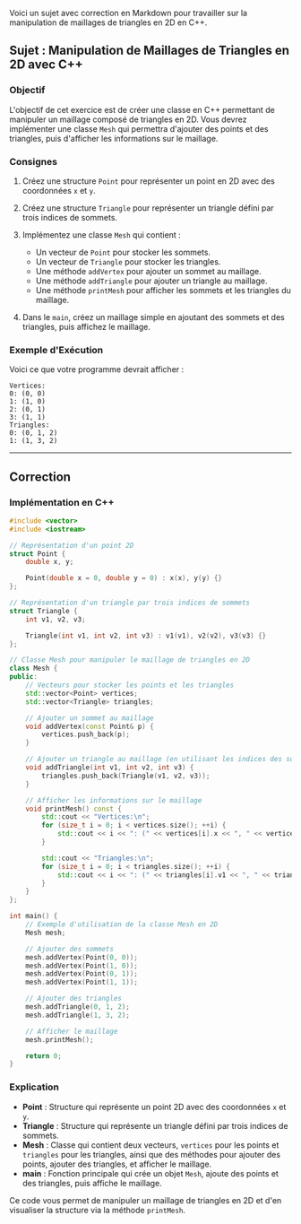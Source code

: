 Voici un sujet avec correction en Markdown pour travailler sur la manipulation de maillages de triangles en 2D en C++.

## Sujet : Manipulation de Maillages de Triangles en 2D avec C++

### Objectif
L'objectif de cet exercice est de créer une classe en C++ permettant de manipuler un maillage composé de triangles en 2D. Vous devrez implémenter une classe `Mesh` qui permettra d'ajouter des points et des triangles, puis d'afficher les informations sur le maillage.

### Consignes

1. Créez une structure `Point` pour représenter un point en 2D avec des coordonnées `x` et `y`.
2. Créez une structure `Triangle` pour représenter un triangle défini par trois indices de sommets.
3. Implémentez une classe `Mesh` qui contient :
   - Un vecteur de `Point` pour stocker les sommets.
   - Un vecteur de `Triangle` pour stocker les triangles.
   - Une méthode `addVertex` pour ajouter un sommet au maillage.
   - Une méthode `addTriangle` pour ajouter un triangle au maillage.
   - Une méthode `printMesh` pour afficher les sommets et les triangles du maillage.

4. Dans le `main`, créez un maillage simple en ajoutant des sommets et des triangles, puis affichez le maillage.

### Exemple d'Exécution

Voici ce que votre programme devrait afficher :

```
Vertices:
0: (0, 0)
1: (1, 0)
2: (0, 1)
3: (1, 1)
Triangles:
0: (0, 1, 2)
1: (1, 3, 2)
```

---

## Correction

### Implémentation en C++

```cpp
#include <vector>
#include <iostream>

// Représentation d'un point 2D
struct Point {
    double x, y;

    Point(double x = 0, double y = 0) : x(x), y(y) {}
};

// Représentation d'un triangle par trois indices de sommets
struct Triangle {
    int v1, v2, v3;

    Triangle(int v1, int v2, int v3) : v1(v1), v2(v2), v3(v3) {}
};

// Classe Mesh pour manipuler le maillage de triangles en 2D
class Mesh {
public:
    // Vecteurs pour stocker les points et les triangles
    std::vector<Point> vertices;
    std::vector<Triangle> triangles;

    // Ajouter un sommet au maillage
    void addVertex(const Point& p) {
        vertices.push_back(p);
    }

    // Ajouter un triangle au maillage (en utilisant les indices des sommets)
    void addTriangle(int v1, int v2, int v3) {
        triangles.push_back(Triangle(v1, v2, v3));
    }

    // Afficher les informations sur le maillage
    void printMesh() const {
        std::cout << "Vertices:\n";
        for (size_t i = 0; i < vertices.size(); ++i) {
            std::cout << i << ": (" << vertices[i].x << ", " << vertices[i].y << ")\n";
        }

        std::cout << "Triangles:\n";
        for (size_t i = 0; i < triangles.size(); ++i) {
            std::cout << i << ": (" << triangles[i].v1 << ", " << triangles[i].v2 << ", " << triangles[i].v3 << ")\n";
        }
    }
};

int main() {
    // Exemple d'utilisation de la classe Mesh en 2D
    Mesh mesh;

    // Ajouter des sommets
    mesh.addVertex(Point(0, 0));
    mesh.addVertex(Point(1, 0));
    mesh.addVertex(Point(0, 1));
    mesh.addVertex(Point(1, 1));

    // Ajouter des triangles
    mesh.addTriangle(0, 1, 2);
    mesh.addTriangle(1, 3, 2);

    // Afficher le maillage
    mesh.printMesh();

    return 0;
}
```

### Explication

- **Point** : Structure qui représente un point 2D avec des coordonnées `x` et `y`.
- **Triangle** : Structure qui représente un triangle défini par trois indices de sommets.
- **Mesh** : Classe qui contient deux vecteurs, `vertices` pour les points et `triangles` pour les triangles, ainsi que des méthodes pour ajouter des points, ajouter des triangles, et afficher le maillage.
- **main** : Fonction principale qui crée un objet `Mesh`, ajoute des points et des triangles, puis affiche le maillage.

Ce code vous permet de manipuler un maillage de triangles en 2D et d'en visualiser la structure via la méthode `printMesh`.